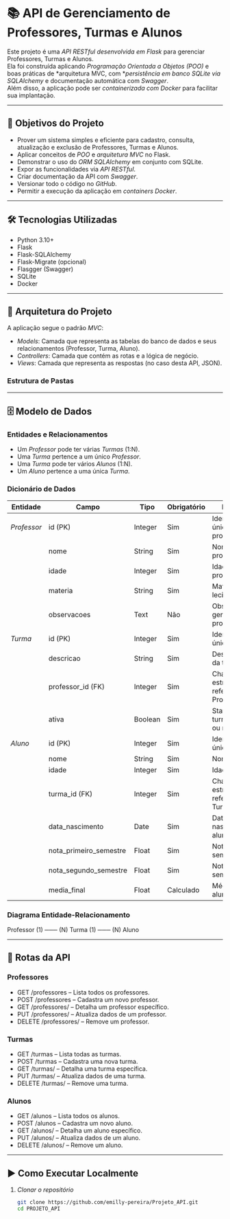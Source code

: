 # 📚 API de Gerenciamento de Professores, Turmas e Alunos

Este projeto é uma *API RESTful desenvolvida em Flask* para gerenciar Professores, Turmas e Alunos.  
Ela foi construída aplicando *Programação Orientada a Objetos (POO)* e boas práticas de *arquitetura MVC, com **persistência em banco SQLite via SQLAlchemy* e documentação automática com *Swagger*.  
Além disso, a aplicação pode ser *containerizada com Docker* para facilitar sua implantação.

---

## 🎯 Objetivos do Projeto
- Prover um sistema simples e eficiente para cadastro, consulta, atualização e exclusão de Professores, Turmas e Alunos.
- Aplicar conceitos de *POO* e *arquitetura MVC* no Flask.
- Demonstrar o uso do *ORM SQLAlchemy* em conjunto com SQLite.
- Expor as funcionalidades via *API RESTful*.
- Criar documentação da API com *Swagger*.
- Versionar todo o código no *GitHub*.
- Permitir a execução da aplicação em *containers Docker*.

---

## 🛠️ Tecnologias Utilizadas
- Python 3.10+
- Flask
- Flask-SQLAlchemy
- Flask-Migrate (opcional)
- Flasgger (Swagger)
- SQLite
- Docker

---

## 📐 Arquitetura do Projeto

A aplicação segue o padrão *MVC*:

- *Models*: Camada que representa as tabelas do banco de dados e seus relacionamentos (Professor, Turma, Aluno).
- *Controllers*: Camada que contém as rotas e a lógica de negócio.
- *Views*: Camada que representa as respostas (no caso desta API, JSON).

### Estrutura de Pastas

---

## 🗄️ Modelo de Dados

### Entidades e Relacionamentos

- Um *Professor* pode ter várias *Turmas* (1:N).
- Uma *Turma* pertence a um único *Professor*.
- Uma *Turma* pode ter vários *Alunos* (1:N).
- Um *Aluno* pertence a uma única *Turma*.

### Dicionário de Dados

| Entidade | Campo | Tipo | Obrigatório | Descrição |
|----------|-------|------|-------------|-----------|
| *Professor* | id (PK) | Integer | Sim | Identificador único do professor |
| | nome | String | Sim | Nome do professor |
| | idade | Integer | Sim | Idade do professor |
| | materia | String | Sim | Matéria lecionada |
| | observacoes | Text | Não | Observações gerais sobre o professor |
| *Turma* | id (PK) | Integer | Sim | Identificador único da turma |
| | descricao | String | Sim | Descrição/nome da turma |
| | professor_id (FK) | Integer | Sim | Chave estrangeira referenciando Professor |
| | ativa | Boolean | Sim | Status se a turma está ativa ou não |
| *Aluno* | id (PK) | Integer | Sim | Identificador único do aluno |
| | nome | String | Sim | Nome do aluno |
| | idade | Integer | Sim | Idade do aluno |
| | turma_id (FK) | Integer | Sim | Chave estrangeira referenciando Turma |
| | data_nascimento | Date | Sim | Data de nascimento do aluno |
| | nota_primeiro_semestre | Float | Sim | Nota do 1º semestre |
| | nota_segundo_semestre | Float | Sim | Nota do 2º semestre |
| | media_final | Float | Calculado | Média final do aluno |

### Diagrama Entidade-Relacionamento
Professor (1) ─── (N) Turma (1) ─── (N) Aluno

---

## 🔗 Rotas da API

### Professores
- GET /professores – Lista todos os professores.
- POST /professores – Cadastra um novo professor.
- GET /professores/<id> – Detalha um professor específico.
- PUT /professores/<id> – Atualiza dados de um professor.
- DELETE /professores/<id> – Remove um professor.

### Turmas
- GET /turmas – Lista todas as turmas.
- POST /turmas – Cadastra uma nova turma.
- GET /turmas/<id> – Detalha uma turma específica.
- PUT /turmas/<id> – Atualiza dados de uma turma.
- DELETE /turmas/<id> – Remove uma turma.

### Alunos
- GET /alunos – Lista todos os alunos.
- POST /alunos – Cadastra um novo aluno.
- GET /alunos/<id> – Detalha um aluno específico.
- PUT /alunos/<id> – Atualiza dados de um aluno.
- DELETE /alunos/<id> – Remove um aluno.

---

## ▶️ Como Executar Localmente

1. *Clonar o repositório*
   ```bash
   git clone https://github.com/emilly-pereira/Projeto_API.git
   cd PROJETO_API